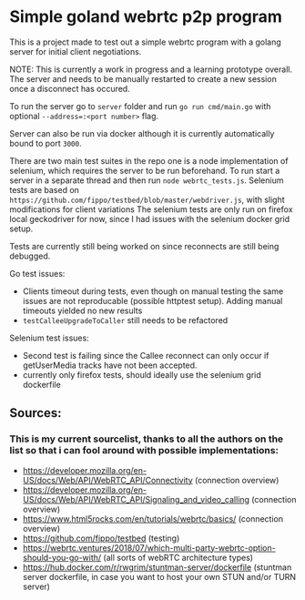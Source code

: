 # Simple goland webrtc p2p program

This is a project made to test out a simple webrtc program with a golang server for initial client negotiations.

NOTE: This is currently a work in progress and a learning prototype overall. The server and needs to be manually restarted to create a new session once a disconnect has occured.

To run the server go to `server` folder and run `go run cmd/main.go` with optional `--address=:<port number>` flag.

Server can also be run via docker although it is currently automatically bound to port `3000`.

There are two main test suites in the repo one is a node implementation of selenium, which requires the server to be run beforehand. To run start a server in a separate thread and then run `node webrtc_tests.js`. 
Selenium tests are based on `https://github.com/fippo/testbed/blob/master/webdriver.js`, with slight modifications for client variations
The selenium tests are only run on firefox local geckodriver for now, since I had issues with the selenium docker grid setup.

Tests are currently still being worked on since reconnects are still being debugged.

Go test issues:
- Clients timeout during tests, even though on manual testing the same issues are not reproducable (possible httptest setup). Adding manual timeouts yielded no new results
- `testCalleeUpgradeToCaller` still needs to be refactored

Selenium test issues:
- Second test is failing since the Callee reconnect can only occur if getUserMedia tracks have not been accepted.
- currently only firefox tests, should ideally use the selenium grid dockerfile

## Sources:
### This is my current sourcelist, thanks to all the authors on the list so that i can fool around with possible implementations:
- https://developer.mozilla.org/en-US/docs/Web/API/WebRTC_API/Connectivity (connection overview)
- https://developer.mozilla.org/en-US/docs/Web/API/WebRTC_API/Signaling_and_video_calling (connection overview)
- https://www.html5rocks.com/en/tutorials/webrtc/basics/ (connection overview)
- https://github.com/fippo/testbed (testing)
- https://webrtc.ventures/2018/07/which-multi-party-webrtc-option-should-you-go-with/ (all sorts of webRTC architecture types)
- https://hub.docker.com/r/rwgrim/stuntman-server/dockerfile (stuntman server dockerfile, in case you want to host your own STUN and/or TURN server)